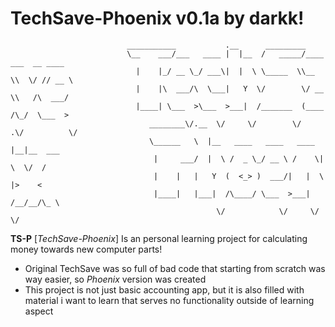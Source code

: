 # TechSave-Phoenix v0.1a by darkk!


                              ___________           .__      _________                   
                              \__    ___/___   ____ |  |__  /   _____/____ ___  __ ____  
                                |    |_/ __ \_/ ___\|  |  \ \_____  \\__  \\  \/ // __ \ 
                                |    |\  ___/\  \___|   Y  \/        \/ __ \\   /\  ___/ 
                                |____| \___  >\___  >___|  /_______  (____  /\_/  \___  >
                                   ________\/.__  \/     \/        \/    .\/          \/ 
                                   \______   \  |__   ____   ____   ____ |__|__  ___     
                                    |     ___/  |  \ /  _ \_/ __ \ /    \|  \  \/  /     
                                    |    |   |   Y  (  <_> )  ___/|   |  \  |>    <      
                                    |____|   |___|  /\____/ \___  >___|  /__/__/\_ \     
                                                  \/            \/     \/         \/     


**TS-P** [*TechSave-Phoenix*] Is an personal learning project for calculating money towards new computer parts!

* Original TechSave was so full of bad code that starting from scratch was way easier, so *Phoenix* version was created
* This project is not just basic accounting app, but it is also filled with material i want to learn that serves no functionality outside of learning aspect